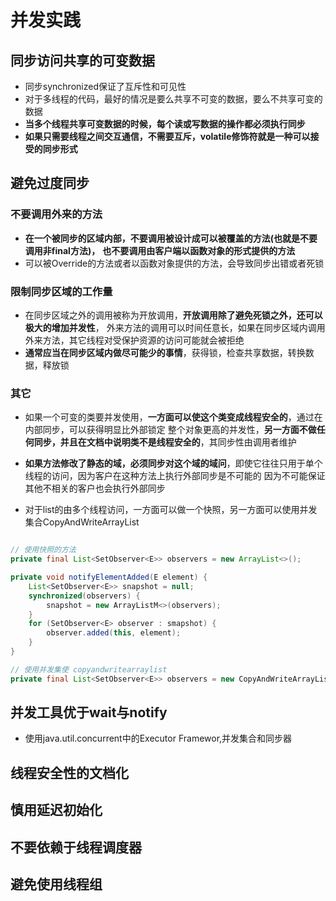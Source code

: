 # 并发实践

## 同步访问共享的可变数据

- 同步synchronized保证了互斥性和可见性
- 对于多线程的代码，最好的情况是要么共享不可变的数据，要么不共享可变的数据
- **当多个线程共享可变数据的时候，每个读或写数据的操作都必须执行同步**
- **如果只需要线程之间交互通信，不需要互斥，volatile修饰符就是一种可以接受的同步形式**

## 避免过度同步

### 不要调用外来的方法

- **在一个被同步的区域内部，不要调用被设计成可以被覆盖的方法(也就是不要调用非final方法)，**
 **也不要调用由客户端以函数对象的形式提供的方法**
- 可以被Override的方法或者以函数对象提供的方法，会导致同步出错或者死锁

### 限制同步区域的工作量

- 在同步区域之外的调用被称为开放调用，**开放调用除了避免死锁之外，还可以极大的增加并发性**，
 外来方法的调用可以时间任意长，如果在同步区域内调用外来方法，其它线程对受保护资源的访问可能就会被拒绝
- **通常应当在同步区域内做尽可能少的事情**，获得锁，检查共享数据，转换数据，释放锁

### 其它

- 如果一个可变的类要并发使用，**一方面可以使这个类变成线程安全的**，通过在内部同步，可以获得明显比外部锁定
 整个对象更高的并发性，**另一方面不做任何同步，并且在文档中说明类不是线程安全的**，其同步性由调用者维护

- **如果方法修改了静态的域，必须同步对这个域的域问**，即使它往往只用于单个线程的访问，因为客户在这种方法上执行外部同步是不可能的
 因为不可能保证其他不相关的客户也会执行外部同步

- 对于list的由多个线程访问，一方面可以做一个快照，另一方面可以使用并发集合CopyAndWriteArrayList

```java

// 使用快照的方法
private final List<SetObserver<E>> observers = new ArrayList<>();

private void notifyElementAdded(E element) {
    List<SetObserver<E>> snapshot = null;
    synchronized(observers) {
        snapshot = new ArrayListM<>(observers);
    }
    for (SetObserver<E> observer : smapshot) {
        observer.added(this, element);
    }
}

// 使用并发集使 copyandwritearraylist
private final List<SetObserver<E>> observers = new CopyAndWriteArrayList<>();

```

## 并发工具优于wait与notify

- 使用java.util.concurrent中的Executor Framewor,并发集合和同步器


## 线程安全性的文档化

## 慎用延迟初始化

## 不要依赖于线程调度器

## 避免使用线程组

